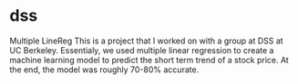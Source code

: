 # dss
Multiple LineReg
This is a project that I worked on with a group at DSS at UC Berkeley. Essentialy, we used multiple linear regression to create a machine learning
model to predict the short term trend of a stock price. At the end, the model was roughly 70-80% accurate.
